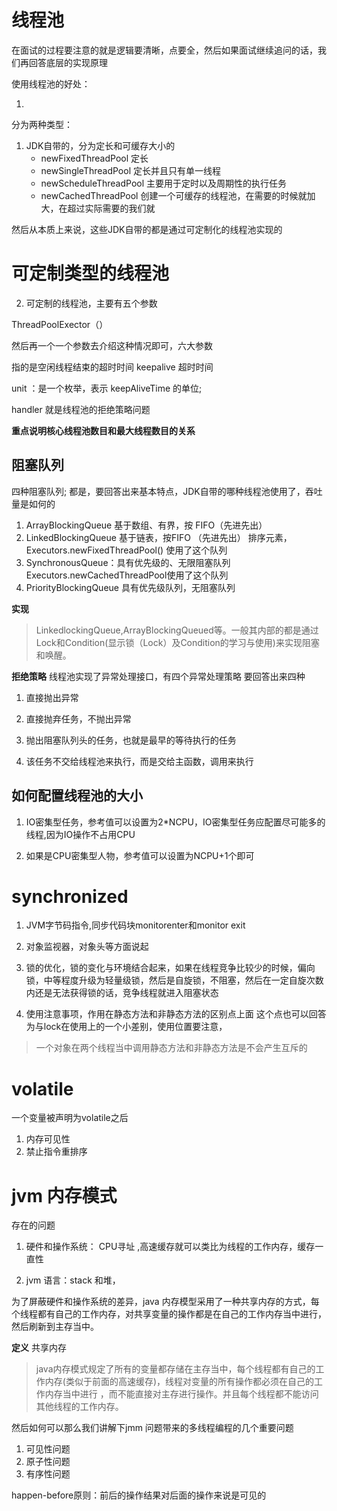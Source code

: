 # 线程池
在面试的过程要注意的就是逻辑要清晰，点要全，然后如果面试继续追问的话，我们再回答底层的实现原理


使用线程池的好处：

1.  

分为两种类型：
1. JDK自带的，分为定长和可缓存大小的
    - newFixedThreadPool 定长
    - newSingleThreadPool 定长并且只有单一线程
    - newScheduleThreadPool 主要用于定时以及周期性的执行任务
    - newCachedThreadPool 创建一个可缓存的线程池，在需要的时候就加大，在超过实际需要的我们就

然后从本质上来说，这些JDK自带的都是通过可定制化的线程池实现的

# 可定制类型的线程池

2. 可定制的线程池，主要有五个参数

ThreadPoolExector（）

然后再一个一个参数去介绍这种情况即可，六大参数

指的是空闲线程结束的超时时间 keepalive 超时时间

unit ：是一个枚举，表示 keepAliveTime 的单位;

handler 就是线程池的拒绝策略问题



**重点说明核心线程池数目和最大线程数目的关系**


## 阻塞队列
四种阻塞队列; 都是，要回答出来基本特点，JDK自带的哪种线程池使用了，吞吐量是如何的
1. ArrayBlockingQueue 基于数组、有界，按 FIFO（先进先出）
2. LinkedBlockingQueue 基于链表，按FIFO （先进先出） 排序元素，Executors.newFixedThreadPool() 使用了这个队列
3. SynchronousQueue：具有优先级的、无限阻塞队列  Executors.newCachedThreadPool使用了这个队列
4. PriorityBlockingQueue 具有优先级队列，无阻塞队列

**实现**
>LinkedlockingQueue,ArrayBlockingQueued等。一般其内部的都是通过Lock和Condition(显示锁（Lock）及Condition的学习与使用)来实现阻塞和唤醒。

**拒绝策略**
线程池实现了异常处理接口，有四个异常处理策略
要回答出来四种

1. 直接抛出异常

2. 直接抛弃任务，不抛出异常

3. 抛出阻塞队列头的任务，也就是最早的等待执行的任务

4. 该任务不交给线程池来执行，而是交给主函数，调用来执行


## 如何配置线程池的大小

1. IO密集型任务，参考值可以设置为2*NCPU，IO密集型任务应配置尽可能多的线程,因为IO操作不占用CPU

2. 如果是CPU密集型人物，参考值可以设置为NCPU+1个即可



# synchronized

1. JVM字节码指令,同步代码块monitorenter和monitor exit

2. 对象监视器，对象头等方面说起

3. 锁的优化，锁的变化与环境结合起来，如果在线程竞争比较少的时候，偏向锁，中等程度升级为轻量级锁，然后是自旋锁，不阻塞，然后在一定自旋次数内还是无法获得锁的话，竞争线程就进入阻塞状态

4. 使用注意事项，作用在静态方法和非静态方法的区别点上面 这个点也可以回答为与lock在使用上的一个小差别，使用位置要注意，
>一个对象在两个线程当中调用静态方法和非静态方法是不会产生互斥的



# volatile
一个变量被声明为volatile之后

1. 内存可见性
2. 禁止指令重排序

# jvm 内存模式


存在的问题
1. 硬件和操作系统： CPU寻址 ,高速缓存就可以类比为线程的工作内存，缓存一直性

2. jvm 语言：stack 和堆，

为了屏蔽硬件和操作系统的差异，java 内存模型采用了一种共享内存的方式，每个线程都有自己的工作内存，对共享变量的操作都是在自己的工作内存当中进行，然后刷新到主存当中。

**定义**
共享内存

>java内存模式规定了所有的变量都存储在主存当中，每个线程都有自己的工作内存(类似于前面的高速缓存)，线程对变量的所有操作都必须在自己的工作内存当中进行
，而不能直接对主存进行操作。并且每个线程都不能访问其他线程的工作内存。


然后如何可以那么我们讲解下jmm 问题带来的多线程编程的几个重要问题
1. 可见性问题
2. 原子性问题
3. 有序性问题

happen-before原则：前后的操作结果对后面的操作来说是可见的